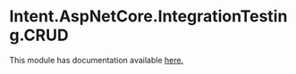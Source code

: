 ﻿# Intent.AspNetCore.IntegrationTesting.CRUD

This module has documentation available [here.](https://docs.intentarchitect.com/articles/modules-dotnet/intent-aspnetcore-integrationtesting-crud/intent-aspnetcore-integrationtesting-crud.html)